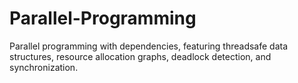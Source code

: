 # Parallel-Programming

Parallel programming with dependencies, featuring threadsafe data structures, resource allocation graphs, deadlock detection, and synchronization.
